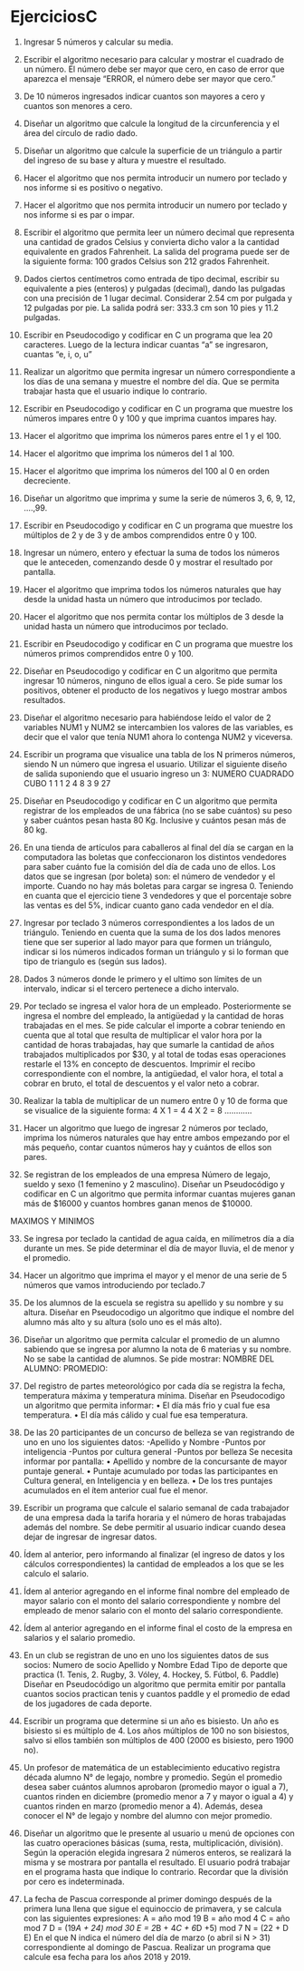 # EjerciciosC

1.	Ingresar 5 números y calcular su media.

2.	Escribir el algoritmo necesario para calcular y mostrar el cuadrado de un número. El número debe ser mayor que cero, en caso de error que aparezca el mensaje “ERROR, el número debe ser mayor que cero.”

3.	De 10 números ingresados indicar cuantos son mayores a cero y cuantos son menores a cero. 

4.	Diseñar un algoritmo que calcule la longitud de la circunferencia y el área del círculo de radio dado.

5.	Diseñar un algoritmo que calcule la superficie de un triángulo a partir del ingreso de su base y altura y muestre el resultado. 

6.	Hacer el algoritmo que nos permita introducir un numero por teclado y nos informe si es positivo o negativo.

7.	Hacer el algoritmo que nos permita introducir un numero por teclado y nos informe si es par o impar.

8.	Escribir el algoritmo que permita leer un número decimal que representa una cantidad de grados Celsius y convierta dicho valor a la cantidad equivalente en grados Fahrenheit. La salida del programa puede ser de la siguiente forma: 100 grados Celsius son 212 grados Fahrenheit.

9.	Dados ciertos centímetros como entrada de tipo decimal, escribir su equivalente a pies (enteros) y pulgadas (decimal), dando las pulgadas con una precisión de 1 lugar decimal. Considerar 2.54 cm por pulgada y 12 pulgadas por pie. La salida podrá ser: 333.3 cm son 10 pies y 11.2 pulgadas. 

10.	Escribir en Pseudocodigo y codificar en C un programa que lea 20 caracteres. Luego de la lectura indicar cuantas “a” se ingresaron, cuantas “e, i, o, u”

11.	Realizar un algoritmo que permita ingresar un número correspondiente a los días de una semana y muestre el nombre del día. Que se permita trabajar hasta que el usuario indique lo contrario. 

12.	Escribir en Pseudocodigo y codificar en C un programa que muestre los números impares entre 0 y 100 y que imprima cuantos impares hay. 

13.	Hacer el algoritmo que imprima los números pares entre el 1 y el 100.

14.	Hacer el algoritmo que imprima los números del 1 al 100.

15.	Hacer el algoritmo que imprima los números del 100 al 0 en orden decreciente.

16.	Diseñar un algoritmo que imprima y sume la serie de números 3, 6, 9, 12, ….,99.

17.	Escribir en Pseudocodigo y codificar en C un programa que muestre los múltiplos de 2 y de 3 y de ambos comprendidos entre 0 y 100.

18.	Ingresar un número, entero y efectuar la suma de todos los números que le anteceden, comenzando desde 0 y mostrar el resultado por pantalla.

19.	Hacer el algoritmo que imprima todos los números naturales que hay desde la unidad hasta un número que introducimos por teclado.

20.	Hacer el algoritmo que nos permita contar los múltiplos de 3 desde la unidad hasta un número que introducimos por teclado.

21.	Escribir en Pseudocodigo y codificar en C un programa que muestre los números primos comprendidos entre 0 y 100.

22.	Diseñar en Pseudocodigo y codificar en C un algoritmo que permita ingresar 10 números, ninguno de ellos igual a cero. Se pide sumar los positivos, obtener el producto de los negativos y luego mostrar ambos resultados.

23.	Diseñar el algoritmo necesario para habiéndose leído el valor de 2 variables NUM1 y NUM2 se intercambien los valores de las variables, es decir que el valor que tenía NUM1 ahora lo contenga NUM2 y viceversa.

24.	Escribir un programa que visualice una tabla de los N primeros números, siendo N un número que ingresa el usuario. Utilizar el siguiente diseño de salida suponiendo que el usuario ingreso un 3:
NUMERO    CUADRADO  CUBO
      1                     1                1
      2                     4                8
      3                     9               27

25.	Diseñar en Pseudocodigo y codificar en C un algoritmo que permita registrar de los empleados de una fábrica (no se sabe cuántos) su peso y saber cuántos pesan hasta 80 Kg. Inclusive y cuántos pesan más de 80 kg.

26.	En una tienda de artículos para caballeros al final del día se cargan en la computadora las boletas que confeccionaron los distintos vendedores para saber cuánto fue la comisión del día de cada uno de ellos. Los datos que se ingresan (por boleta) son: el número de vendedor y el importe. Cuando no hay más boletas para cargar se ingresa 0. Teniendo en cuanta que el ejercicio tiene 3 vendedores y que el porcentaje sobre las ventas es del 5%, indicar cuanto gano cada vendedor en el día. 

27.	Ingresar por teclado 3 números correspondientes a los lados de un triángulo. Teniendo en cuenta que la suma de los dos lados menores tiene que ser superior al lado mayor para que formen un triángulo, indicar si los números indicados forman un triángulo y si lo forman que tipo de triangulo es (según sus lados).

28.	Dados 3 números donde le primero y el ultimo son límites de un intervalo, indicar si el tercero pertenece a dicho intervalo. 

29.	Por teclado se ingresa el valor hora de un empleado. Posteriormente se ingresa el nombre del empleado, la antigüedad y la cantidad de horas trabajadas en el mes. Se pide calcular el importe a cobrar teniendo en cuenta que al total que resulta de multiplicar el valor hora por la cantidad de horas trabajadas, hay que sumarle la cantidad de años trabajados multiplicados por $30, y al total de todas esas operaciones restarle el 13% en concepto de descuentos. Imprimir el recibo correspondiente con el nombre, la antigüedad, el valor hora, el total a cobrar en bruto, el total de descuentos y el valor neto a cobrar.

30.	Realizar la tabla de multiplicar de un numero entre 0 y 10 de forma que se visualice de la siguiente forma:
4 X 1  = 4
4 X 2 = 8
…………

31.	Hacer un algoritmo que luego de ingresar 2 números por teclado, imprima los números naturales que hay entre ambos empezando por el más pequeño, contar cuantos números hay y cuántos de ellos son pares. 

32.	Se registran de los empleados de una empresa Número de legajo, sueldo y sexo (1 femenino y 2 masculino). Diseñar un Pseudocódigo y codificar en C un algoritmo que permita informar cuantas mujeres ganan más de $16000 y cuantos hombres ganan menos de $10000. 

MAXIMOS Y MINIMOS

33.	Se ingresa por teclado la cantidad de agua caída, en milímetros día a día durante un mes. Se pide determinar el día de mayor lluvia, el de menor y el promedio. 

34.	Hacer un algoritmo que imprima el mayor y el menor de una serie de 5 números que vamos introduciendo por teclado.7

35.	De los alumnos de la escuela se registra su apellido y su nombre y su altura. Diseñar en Pseudocodigo un algoritmo que indique el nombre del alumno más alto y su altura (solo uno es el más alto).

36.	Diseñar un algoritmo que permita calcular el promedio de un alumno sabiendo que se ingresa por alumno la nota de 6 materias y su nombre. No se sabe la cantidad de alumnos. Se pide mostrar: 
NOMBRE DEL ALUMNO:            PROMEDIO:

37.	Del registro de partes meteorológico por cada día se registra la fecha, temperatura máxima y temperatura mínima. Diseñar en Pseudocodigo un algoritmo que permita informar:
•	El día más frio y cual fue esa temperatura.
•	El día más cálido y cual fue esa temperatura.

38.	De las 20 participantes de un concurso de belleza se van registrando de uno en uno los siguientes datos:
-Apellido y Nombre
-Puntos por inteligencia
-Puntos por cultura general
-Puntos por belleza
Se necesita informar por pantalla:
•	Apellido y nombre de la concursante de mayor puntaje general.
•	Puntaje acumulado por todas las participantes en Cultura general, en Inteligencia y en belleza.
•	De los tres puntajes acumulados en el ítem anterior cual fue el menor.

39.	Escribir un programa que calcule el salario semanal de cada trabajador de una empresa dada la tarifa horaria y el número de horas trabajadas además del nombre. Se debe permitir al usuario indicar cuando desea dejar de ingresar de ingresar datos.

40.	Ídem al anterior, pero informando al finalizar (el ingreso de datos y los cálculos correspondientes) la cantidad de empleados a los que se les calculo el salario.

41.	Ídem al anterior agregando en el informe final nombre del empleado de mayor salario con el monto del salario correspondiente y nombre del empleado de menor salario con el monto del salario correspondiente.

42.	Ídem al anterior agregando en el informe final el costo de la empresa en salarios y el salario promedio.

43.	En un club se registran de uno en uno los siguientes datos de sus socios:
Numero de socio
Apellido y Nombre
Edad
Tipo de deporte que practica (1. Tenis, 2. Rugby, 3. Vóley, 4. Hockey, 5. Fútbol, 6. Paddle)
Diseñar en Pseudocódigo un algoritmo que permita emitir por pantalla cuantos socios practican tenis y cuantos paddle y el promedio de edad de los jugadores de cada deporte. 

44.	Escribir un programa que determine si un año es bisiesto. Un año es bisiesto si es múltiplo de 4. Los años múltiplos de 100 no son bisiestos, salvo si ellos también son múltiplos de 400 (2000 es bisiesto, pero 1900 no).

45.	Un profesor de matemática de un establecimiento educativo registra década alumno N° de legajo, nombre y promedio. Según el promedio desea saber cuántos alumnos aprobaron (promedio mayor o igual a 7), cuantos rinden en diciembre (promedio menor a 7 y mayor o igual a 4) y cuantos rinden en marzo (promedio menor a 4). Además, desea conocer el N° de legajo y nombre del alumno con mejor promedio.
 
46.	Diseñar un algoritmo que le presente al usuario u menú de opciones con las cuatro operaciones básicas (suma, resta, multiplicación, división). Según la operación elegida ingresara 2 números enteros, se realizará la misma y se mostrara por pantalla el resultado. El usuario podrá trabajar en el programa hasta que indique lo contrario. Recordar que la división por cero es indeterminada.

47.	La fecha de Pascua corresponde al primer domingo después de la primera luna llena que sigue el equinoccio de primavera, y se calcula con las siguientes expresiones:
A = año mod 19
B = año mod 4
C = año mod 7
D = (19*A + 24) mod 30
E = 2*B + 4*C + 6*D +5) mod 7
N = (22 + D E)
En el que N indica el número del día de marzo (o abril si N > 31) correspondiente al domingo de Pascua.
Realizar un programa que calcule esa fecha para los años 2018 y 2019. 

